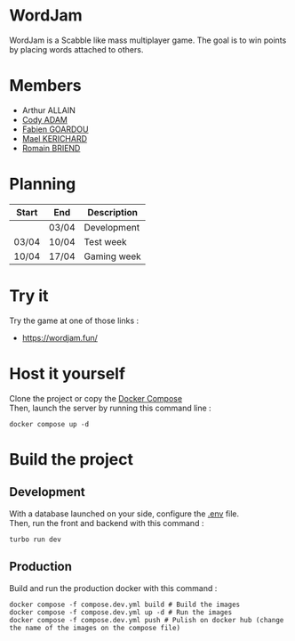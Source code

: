 # WordJam
WordJam is a Scabble like mass multiplayer game. The goal is to win points by placing words attached to others.

# Members

- Arthur ALLAIN
- [Cody ADAM](https://github.com/CodyAdam)
- [Fabien GOARDOU](https://fabiengoardou.fr/)
- [Mael KERICHARD](https://mael.app/)
- [Romain BRIEND](https://romainbriend.com/)

# Planning
| Start | End   | Description |
| ----- | ----- | ----------- |
|       | 03/04 | Development |
| 03/04 | 10/04 | Test week   |
| 10/04 | 17/04 | Gaming week |

# Try it
Try the game at one of those links :
- https://wordjam.fun/


# Host it yourself
Clone the project or copy the [Docker Compose](compose.yml)  
Then, launch the server by running this command line :
```shell
docker compose up -d
```

# Build the project

## Development
With a database launched on your side, configure the [.env](.env) file.  
Then, run the front and backend with this command :

```shell
turbo run dev
```

## Production
Build and run the production docker with this command :
```shell
docker compose -f compose.dev.yml build # Build the images
docker compose -f compose.dev.yml up -d # Run the images
docker compose -f compose.dev.yml push # Pulish on docker hub (change the name of the images on the compose file)
```

